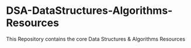 # DSA-DataStructures-Algorithms-Resources
This Repository contains the core Data Structures &amp; Algorithms Resources
